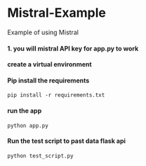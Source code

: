# Mistral-Example
Example of using Mistral

#### 1. you will mistral API key for app.py to work

#### create a virtual environment

#### Pip install the requirements

`pip install -r requirements.txt`

#### run the app

`python app.py`

#### Run the test script to past data flask api

`python test_script.py`